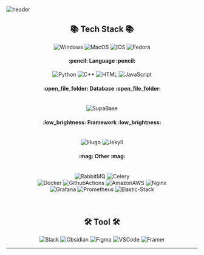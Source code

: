![header](https://capsule-render.vercel.app/api?type=waving&color=gradient&text=RogueZach's&nbsp;Profile&height=150&animation=fadeIn&fontAlignY=35&fontSize=40)

<div align="center">
  <h2>📚 Tech Stack 📚</h2>
  <img alt="Windows" src ="https://custom-icon-badges.demolab.com/badge/Windows-0078D6?logo=windows11&logoColor=white"/> 
  <img alt="MacOS" src ="https://img.shields.io/badge/macOS-000000?logo=apple&logoColor=F0F0F0"/> 
  <img alt="IOS" src ="https://img.shields.io/badge/iOS-000000?&logo=apple&logoColor=white"/> 
  <img alt="Fedora" src ="https://img.shields.io/badge/Fedora-51A2DA?logo=fedora&logoColor=fff"/> 
  
  <h4>:pencil: Language :pencil:</h4>
  <img alt="Python" src ="https://img.shields.io/badge/Python-3776AB?logo=python&logoColor=fff"/> 
  <img alt="C++" src ="https://img.shields.io/badge/-C++-blue?logo=cplusplus"/>
  <img alt="HTML" src ="https://img.shields.io/badge/HTML-%23E34F26.svg?logo=html5&logoColor=white"/>
  <img alt="JavaScript" src ="https://img.shields.io/badge/JavaScript-F7DF1E?logo=javascript&logoColor=000"/>
  <h4>:open_file_folder: Database :open_file_folder:</h4>
  <br/>
  <img alt="SupaBase" src ="https://img.shields.io/badge/Supabase-3FCF8E?logo=supabase&logoColor=fff"/>
  <h4>:low_brightness: Framework :low_brightness:</h4>
  <br/>
  <img alt="Hugo" src ="https://img.shields.io/badge/Hugo-FF4088?logo=hugo&logoColor=fff"> 
  <img alt="Jekyll" src ="https://img.shields.io/badge/Jekyll-C00?logo=jekyll&logoColor=fff"/>
  <h4>:mag: Other :mag:</h4>
  <br/>
  <img alt="RabbitMQ" src ="https://img.shields.io/badge/RabbitMQ-FF6600?&style=for-the-badge&logo=RabbitMQ&logoColor=white"/>
  <img alt="Celery" src ="https://img.shields.io/badge/Celery-37814A?&style=for-the-badge&logo=Celery&logoColor=white"/>
  <br/>
  <img alt="Docker" src ="https://img.shields.io/badge/Docker-2496ED?logo=docker&logoColor=fff"/>
  <img alt="GithubActions" src ="https://img.shields.io/badge/GithubActions-2088FF.svg?&style=for-the-badge&logo=GithubActions&logoColor=white"/>
  <img alt="AmazonAWS" src ="https://img.shields.io/badge/AWS-FF9900.svg?&style=for-the-badge&logo=AmazonAWS&logoColor=white"/>
  <img alt="Nginx" src ="https://img.shields.io/badge/NGINX-009639?&style=for-the-badge&logo=NGINX&logoColor=white"/>
  <br/>
  <img alt="Grafana" src ="https://img.shields.io/badge/Grafana-F46800?&style=for-the-badge&logo=Grafana&logoColor=white"/>
  <img alt="Prometheus" src ="https://img.shields.io/badge/Prometheus-E6522C?&style=for-the-badge&logo=AmazonAWS&logoColor=white"/>
  <img alt="Elastic-Stack" src ="https://img.shields.io/badge/Elastic_Stack-005571?&style=for-the-badge&logo=Elastic-Stack&logoColor=white"/>
  <br/>
  <br/>
  <br/>
  <h2>🛠 Tool 🛠</h2>
  <img alt="Slack" src ="https://img.shields.io/badge/Slack-4A154B?logo=slack&logoColor=fff"/>
  <img alt="Obsidian" src ="https://img.shields.io/badge/Obsidian-%23483699.svg?&logo=obsidian&logoColor=white"/>
  <img alt="Figma" src ="https://img.shields.io/badge/Figma-F24E1E?logo=figma&logoColor=white"/>
  <img alt="VSCode" src ="https://custom-icon-badges.demolab.com/badge/Visual%20Studio%20Code-0078d7.svg?logo=vsc&logoColor=white"/>
  <img alt="Framer" src ="https://img.shields.io/badge/Framer-05F?logo=framer&logoColor=fff"/>

</div>
<hr/>
<br/>

<p align="center">


</p>